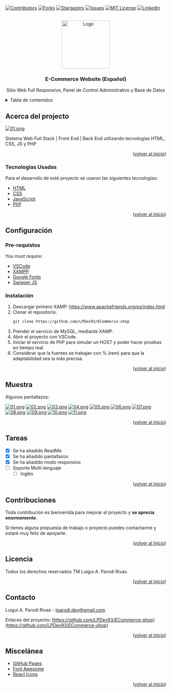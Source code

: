 <!-- PROJECT SHIELDS -->
<!--
*** I'm using markdown "reference style" links for readability.
*** Reference links are enclosed in brackets [ ] instead of parentheses ( ).
*** See the bottom of this document for the declaration of the reference variables
*** for contributors-url, forks-url, etc. This is an optional, concise syntax you may use.
*** https://www.markdownguide.org/basic-syntax/#reference-style-links
-->
[![Contributors][contributors-shield]][contributors-url]
[![Forks][forks-shield]][forks-url]
[![Stargazers][stars-shield]][stars-url]
[![Issues][issues-shield]][issues-url]
[![MIT License][license-shield]][license-url]
[![LinkedIn][linkedin-shield]][linkedin-url]

<!-- PROJECT LOGO -->
<br />
<div align="center">
  <a href="https://github.com/LPDev93">
    <img src="https://i.postimg.cc/kXhqtx4Q/logo-cafe-brown.png" alt="Logo" width="150" height="150">
  </a>

  <h3 align="center">E-Commerce Website (Español)</h3>

  <p align="center">
    Sitio Web Full Responsivo, Panel de Control Administrativo y Base de Datos    
  </p>
</div>

<!-- TABLE OF CONTENTS -->
<details>
  <summary>Tabla de contenidos</summary>
  <ol>
    <li>
      <a href="#about-the-project">Acerca del projecto</a>
      <ul>
        <li><a href="#built-with">Tecnologías usadas</a></li>
      </ul>
    </li>
    <li>
      <a href="#getting-started">Configuración</a>
      <ul>
        <li><a href="#prerequisites">Pre-requisitos</a></li>
        <li><a href="#installation">Instalación</a></li>
      </ul>
    </li>
    <li><a href="#usage">Muestra</a></li>
    <li><a href="#roadmap">Tareas</a></li>
    <li><a href="#contributing">Contruibuidores</a></li>
    <li><a href="#license">Licensia</a></li>
    <li><a href="#contact">Contacto</a></li>
    <li><a href="#acknowledgments">Miscelánea</a></li>
  </ol>
</details>

<!-- ABOUT THE PROJECT -->
## Acerca del projecto

[![01.png](https://i.postimg.cc/2L8n5NCG/01.png)](https://postimg.cc/2L8n5NCG)

Sistema Web Full Stack | Front End | Back End utilizando tecnologías HTML, CSS, JS y PHP

<p align="right">(<a href="#top">volver al inicio</a>)</p>

<!-- BUILT WITH -->
### Tecnologías Usadas

Para el desarrollo de esté proyecto se usaron las siguientes tecnologías:

* [HTML](https://developer.mozilla.org/es/docs/Web/HTML)
* [CSS](https://developer.mozilla.org/es/docs/Web/CSS)
* [JavaScript](https://developer.mozilla.org/es/docs/Web/JavaScript)
* [PhP](https://www.php.net/manual/es/intro-whatis.php)


<p align="right">(<a href="#top">volver al inicio</a>)</p>

<!-- GETTING STARTED -->
## Configuración

### Pre-requistos

You must require:
* [VSCode](https://code.visualstudio.com/)
* [XAMPP](https://www.apachefriends.org/es/index.html)
* [Google Fonts](https://fonts.google.com/knowledge)
* [Swipper JS](https://swiperjs.com/)

### Instalación

1. Descargar primero XAMP: https://www.apachefriends.org/es/index.html
2. Clonar el repositorio.
   ```sh
   git clone https://github.com/LPDev93/ECommerce-shop
   ```
3. Prender el servicio de MySQL, mediante XAMP.
5. Abrir el proyecto con VSCode.
4. Iniciar el servicio de PhP para simular un HOST y poder hacer pruebas en tiempo real.
5. Considerar que la fuentes se trabajan con % (rem) para que la adaptabilidad sea la más precisa.

<p align="right">(<a href="#top">volver al inicio</a>)</p>

<!-- USAGE EXAMPLES -->
## Muestra

Algunos pantallazos:

[![01.png](https://i.postimg.cc/2L8n5NCG/01.png)](https://postimg.cc/2L8n5NCG)
[![02.png](https://i.postimg.cc/cgcQZLG6/02.png)](https://postimg.cc/cgcQZLG6)
[![03.png](https://i.postimg.cc/ts1tPbWm/03.png)](https://postimg.cc/ts1tPbWm)
[![04.png](https://i.postimg.cc/zy9wFQkD/04.png)](https://postimg.cc/zy9wFQkD)
[![05.png](https://i.postimg.cc/0bX0bjMw/05.png)](https://postimg.cc/0bX0bjMw)
[![06.png](https://i.postimg.cc/7C03sNB3/06.png)](https://postimg.cc/7C03sNB3)
[![07.png](https://i.postimg.cc/rKw9VxmT/07.png)](https://postimg.cc/rKw9VxmT)
[![08.png](https://i.postimg.cc/5YJwZFGZ/08.png)](https://postimg.cc/5YJwZFGZ)
[![09.png](https://i.postimg.cc/9zppHJc1/09.png)](https://postimg.cc/9zppHJc1)
[![10.png](https://i.postimg.cc/pyxZSgMp/10.png)](https://postimg.cc/pyxZSgMp)
[![11.png](https://i.postimg.cc/njK1z1BF/10.png)](https://postimg.cc/njK1z1BF)

<p align="right">(<a href="#top">volver al inicio</a>)</p>

<!-- ROADMAP -->
## Tareas

- [x] Se ha añadido ReadMe
- [x] Se ha añadido pantallazos
- [x] Se ha añadido modo responsivo
- [ ] Soporte Multi-lenguaje 
    - [ ] Inglés

<p align="right">(<a href="#top">volver al inicio</a>)</p>

<!-- CONTRIBUTING -->
## Contribuciones

Toda contribución es bienvenida para mejorar el proyecto y **se aprecia enormemente**.

Sí tienes alguna propuesta de trabajo o proyecto puedes contactarme y estaré muy feliz de apoyarte.

<p align="right">(<a href="#top">volver al inicio</a>)</p>


<!-- LICENSE -->
## Licencia

Todos los derechos reservados TM Luigui A. Parodi Rivas.

<p align="right">(<a href="#top">volver al inicio</a>)</p>


<!-- CONTACT -->
## Contacto

Luigui A. Parodi Rivas - lparodi.dev@gmail.com

Enlaces del proyecto: [https://github.com/LPDev93/ECommerce-shop](https://github.com/LPDev93/ECommerce-shop)

<p align="right">(<a href="#top">volver al inicio</a>)</p>

<!-- ACKNOWLEDGMENTS -->
## Miscelánea

* [GitHub Pages](https://pages.github.com)
* [Font Awesome](https://fontawesome.com)
* [React Icons](https://react-icons.github.io/react-icons/search)

<p align="right">(<a href="#top">volver al inicio</a>)</p>

<!-- MARKDOWN LINKS & IMAGES -->
<!-- https://www.markdownguide.org/basic-syntax/#reference-style-links -->
[contributors-shield]: https://img.shields.io/github/contributors/LPDev93/ECommerce-shop.svg?style=for-the-badge
[contributors-url]: https://github.com/LPDev93/ECommerce-shop/graphs/contributors
[forks-shield]: https://img.shields.io/github/forks/LPDev93/ECommerce-shop.svg?style=for-the-badge
[forks-url]: https://github.com/LPDev93/ECommerce-shop/network/members
[stars-shield]: https://img.shields.io/github/stars/LPDev93/ECommerce-shop.svg?style=for-the-badge
[stars-url]: https://github.com/LPDev93/ECommerce-shop/stargazers
[issues-shield]: https://img.shields.io/github/issues/LPDev93/ECommerce-shop.svg?style=for-the-badge
[issues-url]: https://github.com/LPDev93/ECommerce-shop/issues
[license-shield]: https://img.shields.io/github/license/LPDev93/ECommerce-shop.svg?style=for-the-badge
[license-url]: https://github.com/LPDev93/ECommerce-shop/blob/master/LICENSE.txt
[linkedin-shield]: https://img.shields.io/badge/-LinkedIn-black.svg?style=for-the-badge&logo=linkedin&colorB=555
[linkedin-url]: https://www.linkedin.com/in/lpdev93/
[GitHub]:https://github.com/LPDev93
